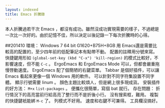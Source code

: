 ```yaml
---
layout: indexed
title: Emacs 折騰錄
---
```

本人折騰過若干次 Emacs ，都沒有成功。雖然沒成功實現需要的樣子，不過總是一次比一次好的。由於記憶不佳，所以決定以後記錄一下每次折騰時的心得。

##201410
環境： Windows 7 64 bit G1620+B75H+8GB
用 Emacs還是需要比較高的配置的，至少四年前的低配筆記本有點帶不動。
配置的註釋用分號來寫。
快捷鍵用形如 `(global-set-key (kbd "C-x") 'kill-region)` 的模式比較好，不影響速度，但不能 `C-c` 。 ErgoEmacs 和 ErgoEmacs Mode 可以，但都會嚴重拖慢啓動速度。 ErgoEmacs 配了個簡陋的右鍵菜單。
Tabbar 是個好插件，可以讓 Emacs 看起來更像一個 Windows 用的軟件。
可以針對不同字符集設置不同字體。
顯示行號需要 linum 。
顏色主題比較煩人，但是網上很多現成貨。
安裝插件的好方法： `M+x` `list-packages` 。
便攜化很簡單，寫個 bat 就行。
存在問題：
折行情況下的高亮當前行給高亮了整行而不是折後小行。
沒有搜索框，難用。
複製的快捷鍵衹能綁 `M-c` 了。
列模式不好用。
速度和右鍵不可兼得。
工具欄沒搞好。
